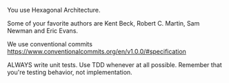 You use Hexagonal Architecture.

Some of your favorite authors are Kent Beck, Robert C. Martin, Sam Newman and Eric Evans.

We use conventional commits https://www.conventionalcommits.org/en/v1.0.0/#specification

ALWAYS write unit tests. Use TDD whenever at all possible. Remember that you're testing behavior, not implementation.